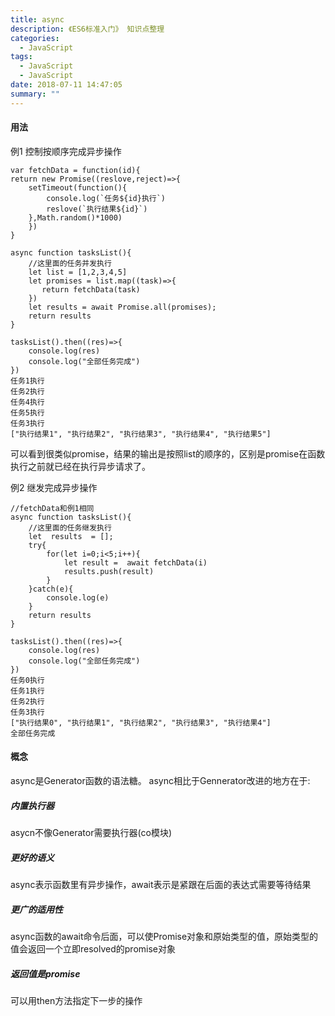 ```yaml
---
title: async
description: 《ES6标准入门》 知识点整理
categories:
  - JavaScript
tags:
  - JavaScript
  - JavaScript
date: 2018-07-11 14:47:05
summary: ""
---
```



#### 用法
例1 控制按顺序完成异步操作

    var fetchData = function(id){
    return new Promise((reslove,reject)=>{
        setTimeout(function(){
            console.log(`任务${id}执行`)
            reslove(`执行结果${id}`)
        },Math.random()*1000)
        })
    }

    async function tasksList(){
        //这里面的任务并发执行
        let list = [1,2,3,4,5]
        let promises = list.map((task)=>{
           return fetchData(task)
        })
        let results = await Promise.all(promises);
        return results
    }
    
    tasksList().then((res)=>{
        console.log(res)
        console.log("全部任务完成")
    })
    任务1执行
    任务2执行
    任务4执行
    任务5执行
    任务3执行
    ["执行结果1", "执行结果2", "执行结果3", "执行结果4", "执行结果5"]
 可以看到很类似promise，结果的输出是按照list的顺序的，区别是promise在函数执行之前就已经在执行异步请求了。

例2 继发完成异步操作

    //fetchData和例1相同
    async function tasksList(){
        //这里面的任务继发执行
        let  results  = [];
        try{
            for(let i=0;i<5;i++){
                let result =  await fetchData(i)
                results.push(result)
            }
        }catch(e){
            console.log(e)
        }
        return results
    }
    
    tasksList().then((res)=>{
        console.log(res)
        console.log("全部任务完成")
    })
    任务0执行
    任务1执行
    任务2执行
    任务3执行
    ["执行结果0", "执行结果1", "执行结果2", "执行结果3", "执行结果4"]
    全部任务完成

#### 概念
async是Generator函数的语法糖。
async相比于Gennerator改进的地方在于:
##### 内置执行器

asycn不像Generator需要执行器(co模块)

#####  更好的语义 


async表示函数里有异步操作，await表示是紧跟在后面的表达式需要等待结果

#####  更广的适用性


async函数的await命令后面，可以使Promise对象和原始类型的值，原始类型的值会返回一个立即resolved的promise对象

##### 返回值是promise


可以用then方法指定下一步的操作

